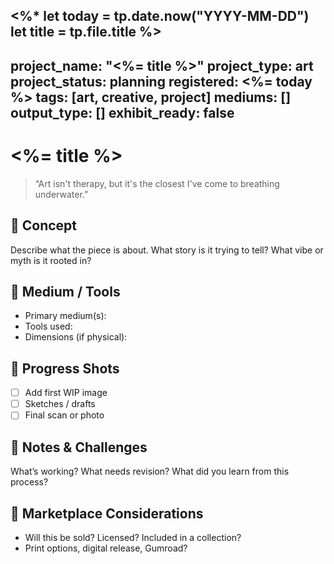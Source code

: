 <%*
let today = tp.date.now("YYYY-MM-DD")
let title = tp.file.title
%>
---
project_name: "<%= title %>"
project_type: art
project_status: planning
registered: <%= today %>
tags: [art, creative, project]
mediums: []
output_type: []
exhibit_ready: false
---

# <%= title %>

> “Art isn't therapy, but it's the closest I've come to breathing underwater.”

## 🧩 Concept

Describe what the piece is about. What story is it trying to tell? What vibe or myth is it rooted in?

## 🎨 Medium / Tools

- Primary medium(s):
- Tools used:
- Dimensions (if physical):

## 📸 Progress Shots

- [ ] Add first WIP image
- [ ] Sketches / drafts
- [ ] Final scan or photo

## 📝 Notes & Challenges

What’s working? What needs revision? What did you learn from this process?

## 🛒 Marketplace Considerations

- Will this be sold? Licensed? Included in a collection?
- Print options, digital release, Gumroad?

